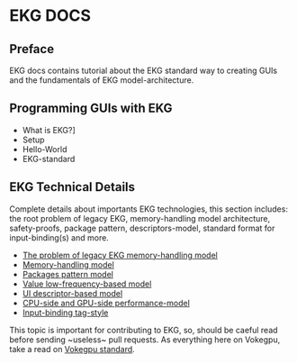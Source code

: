 # EKG DOCS

## Preface

EKG docs contains tutorial about the EKG standard way to creating GUIs and the fundamentals of EKG model-architecture.

## Programming GUIs with EKG

* What is EKG?]
* Setup
* Hello-World
* EKG-standard

## EKG Technical Details

Complete details about importants EKG technologies, this section includes: the root problem of legacy EKG, memory-handling model architecture, safety-proofs, package pattern, descriptors-model, standard format for input-binding(s) and more.

* [The problem of legacy EKG memory-handling model](./model/the-problem.md)
* [Memory-handling model](./model/architecture-model.md)
* [Packages pattern model](./model/packages-pattern-model.md)
* [Value low-frequency-based model](./model/value-low-frequency-model.md)
* [UI descriptor-based model](./model/ui-descriptor-based-model.md)
* [CPU-side and GPU-side performance-model](./model/performance-model.md)
* [Input-binding tag-style](./model/input-binding-tag-style.md)

This topic is important for contributing to EKG, so, should be caeful read before sending ~useless~ pull requests. As everything here on Vokegpu, take a read on [Vokegpu standard](https://github.com/vokegpu/standard).
